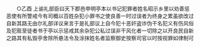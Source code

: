 <!-- { "loadSidebar": true } -->
　　○乙酉  上谕礼部臣曰天下郡邑申明亭本以书记犯罪者姓名昭示乡里以劝善惩恶使有所警戒今有司概以百姓杂犯小罪书之使良善一时过误者为终身之累虽欲改过自新其路无由尔礼部详议来言于是礼部议上自今犯十恶奸盗诈伪干名犯义有伤风俗及犯赃至徒者书于亭以示惩戒其余杂犯公私过误非干风化者一切除之以开良民自新之路其有私毁亭舍除所悬法令及涂抹姓名者监察御史按察司官以时按视罪如律制可
